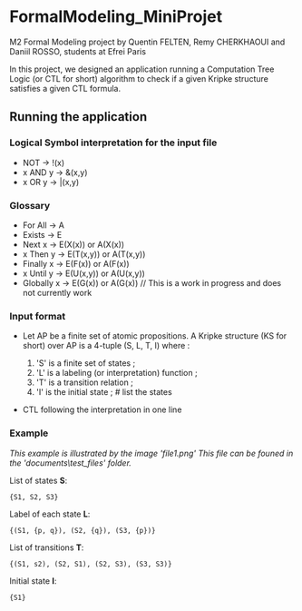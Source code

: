 # FormalModeling_MiniProjet

M2 Formal Modeling project by Quentin FELTEN, Remy CHERKHAOUI and Daniil ROSSO,
students at Efrei Paris

In this project, we designed an application running a Computation Tree Logic (or CTL for short) algorithm to check if a given Kripke structure satisfies a given CTL formula. 

## Running the application

### Logical Symbol interpretation for the input file

- NOT     → !(x)
- x AND y → &(x,y)
- x OR y  → |(x,y)

### Glossary

- For All    → A
- Exists     → E
- Next x     → E(X(x)) or A(X(x))
- x Then y   → E(T(x,y)) or A(T(x,y))
- Finally x  → E(F(x)) or A(F(x))
- x Until y  → E(U(x,y)) or A(U(x,y))
- Globally x → E(G(x)) or A(G(x)) // This is a work in progress and does not currently work

### Input format

- Let AP be a finite set of atomic propositions. A Kripke structure (KS for short) over AP is a 4-tuple (S, L, T, I) where :

  1. 'S' is a finite set of states ;
  2. 'L' is a labeling (or interpretation) function ;
  3. 'T' is a transition relation ;
  4. 'I' is the initial state ; # list the states

- CTL following the interpretation in one line

### Example

_This example is illustrated by the image 'file1.png'
This file can be founed in the 'documents\test_files' folder._

List of states **S**:

`{S1, S2, S3}`

Label of each state **L**:

`{(S1, {p, q}), (S2, {q}), (S3, {p})}`

List of transitions **T**:

`{(S1, s2), (S2, S1), (S2, S3), (S3, S3)}`

Initial state **I**:

`{S1}`


